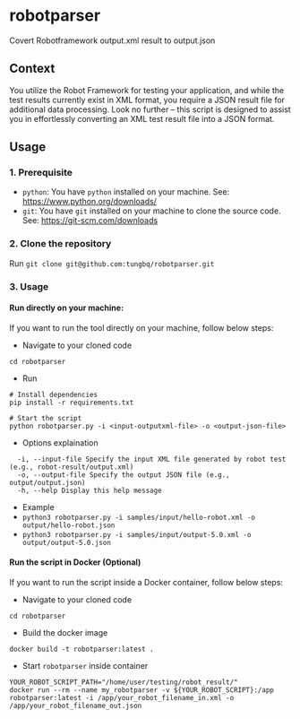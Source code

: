 # robotparser

Covert Robotframework output.xml result to output.json

## Context

You utilize the Robot Framework for testing your application, and while the test results currently exist in XML format, you require a JSON result file for additional data processing. Look no further – this script is designed to assist you in effortlessly converting an XML test result file into a JSON format.

## Usage

### 1. Prerequisite

- `python`: You have `python` installed on your machine. See: https://www.python.org/downloads/
- `git`: You have `git` installed on your machine to clone the source code. See: https://git-scm.com/downloads

### 2. Clone the repository

Run `git clone git@github.com:tungbq/robotparser.git`

### 3. Usage

#### Run directly on your machine:

If you want to run the tool directly on your machine, follow below steps:

- Navigate to your cloned code

`cd robotparser`

- Run

```
# Install dependencies
pip install -r requirements.txt

# Start the script
python robotparser.py -i <input-outputxml-file> -o <output-json-file>
```

- Options explaination

```
  -i, --input-file Specify the input XML file generated by robot test (e.g., robot-result/output.xml)
  -o, --output-file Specify the output JSON file (e.g., output/output.json)
  -h, --help Display this help message
```

- Example
- `python3 robotparser.py -i samples/input/hello-robot.xml -o output/hello-robot.json`
- `python3 robotparser.py -i samples/input/output-5.0.xml -o output/output-5.0.json`

#### Run the script in Docker (Optional)

If you want to run the script inside a Docker container, follow below steps:

- Navigate to your cloned code

`cd robotparser`

- Build the docker image

```
docker build -t robotparser:latest .
```

- Start `robotparser` inside container

```
YOUR_ROBOT_SCRIPT_PATH="/home/user/testing/robot_result/"
docker run --rm --name my_robotparser -v ${YOUR_ROBOT_SCRIPT}:/app robotparser:latest -i /app/your_robot_filename_in.xml -o /app/your_robot_filename_out.json
```
